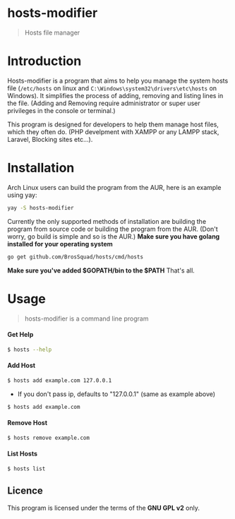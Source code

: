 # hosts-modifier
> Hosts file manager

# Introduction

Hosts-modifier is a program that aims to help you manage the system hosts file (```/etc/hosts``` on linux and ```C:\Windows\system32\drivers\etc\hosts``` on Windows).
It simplifies the process of adding, removing and listing lines in the file.
(Adding and Removing require administrator or super user privileges in the console or terminal.)

This program is designed for developers to help them manage host files, which they often do. (PHP develpment with XAMPP or any LAMPP stack, Laravel, Blocking sites etc...).

# Installation

Arch Linux users can build the program from the AUR, here is an example using yay:
```sh
yay -S hosts-modifier
```

Currently the only supported methods of installation are building the program from source code or building the program from the AUR. (Don't worry, go build is simple and so is the AUR.)
**Make sure you have golang installed for your operating system**

```sh
go get github.com/BrosSquad/hosts/cmd/hosts
```
**Make sure you've added $GOPATH/bin to the $PATH**
That's all.

# Usage

> hosts-modifier is a command line program


#### Get Help

```sh
$ hosts --help
```

#### Add Host

```sh
$ hosts add example.com 127.0.0.1
```

- If you don't pass ip, defaults to "127.0.0.1" (same as example above)

```sh
$ hosts add example.com
```

#### Remove Host

```sh
$ hosts remove example.com
```

#### List Hosts

```sh
$ hosts list
```

## Licence

This program is licensed under the terms of the **GNU GPL v2** only.
